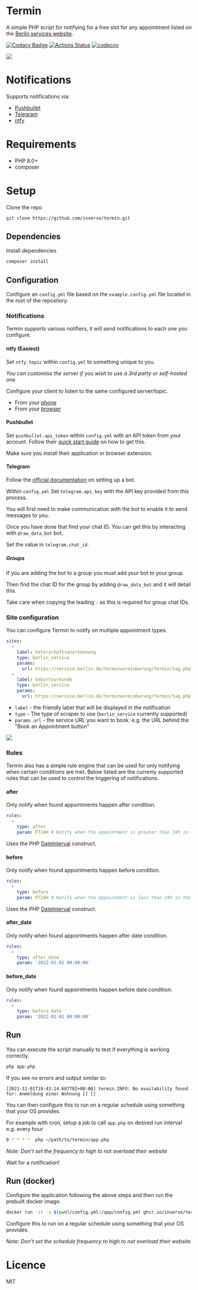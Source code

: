 # Termin

A simple PHP script for notifying for a free slot for any appointment listed on the [Berlin services website][0].

[![Codacy Badge](https://api.codacy.com/project/badge/Grade/764fcbdbe9dd4383ad808cb4f83159af)](https://app.codacy.com/gh/inverse/termin?utm_source=github.com&utm_medium=referral&utm_content=inverse/termin&utm_campaign=Badge_Grade_Settings)
[![Actions Status](https://github.com/inverse/termin/workflows/CI/badge.svg)](https://github.com/inverse/termin/actions)
[![codecov](https://codecov.io/gh/inverse/termin/branch/master/graph/badge.svg)](https://codecov.io/gh/inverse/termin)


![](https://i.imgur.com/8vxmVo2.png)

# Notifications

Supports notifications via:

- [Pushbullet][1]
- [Telegram][2]
- [ntfy][6]

# Requirements

- PHP 8.0+
- composer

# Setup

Clone the repo

```bash
git clone https://github.com/inverse/termin.git
```

## Dependencies

Install dependencies
 
 ```bash
 composer install
```

## Configuration

Configure an `config.yml` file based on the `example.config.yml` file located in the root of the repository.

### Notifications

Termin supports various notifiers, it will send notifications to each one you configure.

#### ntfy (Easiest)

Set `ntfy.topic` within `config.yml` to something unique to you.

_You can customise the server if you wish to use a 3rd party or self-hosted one._

Configure your client to listen to the same configured server/topic.

- From your [phone][7]
- From your [browser][8]

#### Pushbullet

Set `pushbullet.api_token` within `config.yml` with an API token from your account. Follow their [quick start guide][3] on how to get this.

Make sure you install their application or browser extension.

#### Telegram

Follow the [official documentation][4] on setting up a bot.

Within `config.yml` Set `telegram.api_key` with the API key provided from this process.

You will first need to make communication with the bot to enable it to send messages to you. 

Once you have done that find your chat ID. You can get this by interacting with `@raw_data_bot` bot.

Set the value in `telegram.chat_id`.

##### Groups

If you are adding the bot to a group you must add your bot to your group.

Then find the chat ID for the group by adding `@raw_data_bot` and it will detail this.

Take care when copying the leading `-` as this is required for group chat IDs.

### Site configuration

You can configure Termin to notify on multiple appointment types.

```yaml
sites:
  -
    label: Vaterschaftsanerkennung
    type: berlin_service
    params:
      url: https://service.berlin.de/terminvereinbarung/termin/tag.php?termin=1&dienstleister=122900&anliegen[]=318991&herkunft=1
  -
    label: Geburtsurkunde
    type: berlin_service
    params:
      url: https://service.berlin.de/terminvereinbarung/termin/tag.php?termin=1&dienstleister=122900&anliegen[]=318957&herkunft=1
```

- `label` - the friendly label that will be displayed in the notification
- `type` - The type of scraper to use (`berlin_service` currently supported)
- `params.url` - the service URL you want to book. e.g. the URL behind the "Book an Appointment button"

![](https://i.imgur.com/zqSScD5.png)

### Rules

Termin also has a simple rule engine that can be used for only notifying when certain conditions are met. Below listed are the currenly supported rules that can be used to control the triggering of notifications.

#### after

Only notify when found appointments happen after condition.

```yaml
rules:
  -
    type: after
    param: PT24H # Notify when the appointment is greater than 24h in the future
```

Uses the PHP [DateInterval][5] construct.

#### before

Only notify when found appointments happen before condition.

```yaml
rules:
  -
    type: before
    param: PT24H # Notify when the appointment is less than 24h in the future
```

Uses the PHP [DateInterval][5] construct.

#### after_date

Only notify when found appointments happen after date condition.

```yaml
rules:
  -
    type: after_date
    param: '2022-01-01 00:00:00'
```

#### before_date

Only notify when found appointments happen before date condition.

```yaml
rules:
  -
    type: before_date
    param: '2022-01-01 00:00:00' 
```

## Run

You can execute the script manually to test if everything is working correctly.

```bash
php app.php
```

If you see no errors and output similar to:

```
[2021-11-01T19:43:14.687782+00:00] termin.INFO: No availability found for: Anmeldung einer Wohnung [] []
```

You can then configure this to run on a regular schedule using something that your OS provides.

For example with cron, setup a job to call `app.php` on desired run interval e.g. every hour

 ```bash
0 * * * *  php ~/path/to/termin/app.php
```

_Note: Don't set the frequency to high to not overload their website_

Wait for a notification!

## Run (docker)

Configure the application following the above steps and then run the prebuilt docker image.

```bash
docker run -it -v $(pwd)/config.yml:/app/config.yml ghcr.io/inverse/termin/termin:latest
```

Configure this to run on a regular schedule using something that your OS provides.

_Note: Don't set the schedule frequency to high to not overload their website_

# Licence

MIT

[0]: https://service.berlin.de/terminvereinbarung/
[1]: https://www.pushbullet.com/
[2]: https://telegram.org/
[3]: https://docs.pushbullet.com/#api-quick-start
[4]: https://core.telegram.org/bots#3-how-do-i-create-a-bot
[5]: https://www.php.net/manual/en/dateinterval.construct.php
[6]: https://ntfy.sh/
[7]: https://ntfy.sh/docs/subscribe/phone/
[8]: https://ntfy.sh/docs/subscribe/web/
